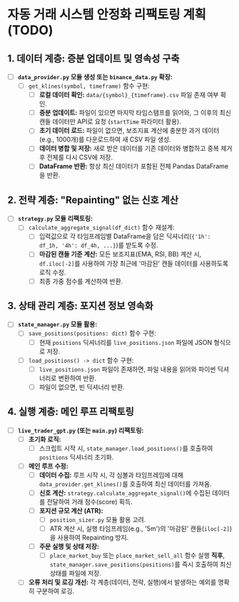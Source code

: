 # 자동 거래 시스템 안정화 리팩토링 계획 (TODO)

## 1. 데이터 계층: 증분 업데이트 및 영속성 구축

- [ ] **`data_provider.py` 모듈 생성 또는 `binance_data.py` 확장:**
    - [ ] `get_klines(symbol, timeframe)` 함수 구현:
        - [ ] **로컬 데이터 확인:** `data/{symbol}_{timeframe}.csv` 파일 존재 여부 확인.
        - [ ] **증분 업데이트:** 파일이 있으면 마지막 타임스탬프를 읽어와, 그 이후의 최신 캔들 데이터만 API로 요청 (`startTime` 파라미터 활용).
        - [ ] **초기 데이터 로드:** 파일이 없으면, 보조지표 계산에 충분한 과거 데이터(e.g., 1000개)를 다운로드하여 새 CSV 파일 생성.
        - [ ] **데이터 병합 및 저장:** 새로 받은 데이터를 기존 데이터와 병합하고 중복 제거 후 전체를 다시 CSV에 저장.
        - [ ] **DataFrame 반환:** 항상 최신 데이터가 포함된 전체 Pandas DataFrame을 반환.

## 2. 전략 계층: "Repainting" 없는 신호 계산

- [ ] **`strategy.py` 모듈 리팩토링:**
    - [ ] `calculate_aggregate_signal(df_dict)` 함수 재설계:
        - [ ] 입력값으로 각 타임프레임별 DataFrame을 담은 딕셔너리(`{'1h': df_1h, '4h': df_4h, ...}`)를 받도록 수정.
        - [ ] **마감된 캔들 기준 계산:** 모든 보조지표(EMA, RSI, BB) 계산 시, `df.iloc[-2]`를 사용하여 가장 최근에 '마감된' 캔들 데이터를 사용하도록 로직 수정.
        - [ ] 최종 가중 점수를 계산하여 반환.

## 3. 상태 관리 계층: 포지션 정보 영속화

- [ ] **`state_manager.py` 모듈 활용:**
    - [ ] `save_positions(positions: dict)` 함수 구현:
        - [ ] 현재 `positions` 딕셔너리를 `live_positions.json` 파일에 JSON 형식으로 저장.
    - [ ] `load_positions() -> dict` 함수 구현:
        - [ ] `live_positions.json` 파일이 존재하면, 파일 내용을 읽어와 파이썬 딕셔너리로 변환하여 반환.
        - [ ] 파일이 없으면, 빈 딕셔너리 반환.

## 4. 실행 계층: 메인 루프 리팩토링

- [ ] **`live_trader_gpt.py` (또는 `main.py`) 리팩토링:**
    - [ ] **초기화 로직:**
        - [ ] 스크립트 시작 시, `state_manager.load_positions()`를 호출하여 `positions` 딕셔너리 초기화.
    - [ ] **메인 루프 수정:**
        - [ ] **데이터 수집:** 루프 시작 시, 각 심볼과 타임프레임에 대해 `data_provider.get_klines()`를 호출하여 최신 데이터를 가져옴.
        - [ ] **신호 계산:** `strategy.calculate_aggregate_signal()`에 수집된 데이터를 전달하여 거래 점수(score) 획득.
        - [ ] **포지션 규모 계산 (ATR):**
            - [ ] `position_sizer.py` 모듈 활용 고려.
            - [ ] ATR 계산 시, 실행 타임프레임(e.g., '5m')의 '마감된' 캔들(`iloc[-2]`)을 사용하여 Repainting 방지.
        - [ ] **주문 실행 및 상태 저장:**
            - [ ] `place_market_buy` 또는 `place_market_sell_all` 함수 실행 **직후**, `state_manager.save_positions(positions)`를 즉시 호출하여 최신 상태를 파일에 저장.
    - [ ] **오류 처리 및 로깅 개선:** 각 계층(데이터, 전략, 실행)에서 발생하는 예외를 명확히 구분하여 로깅.
